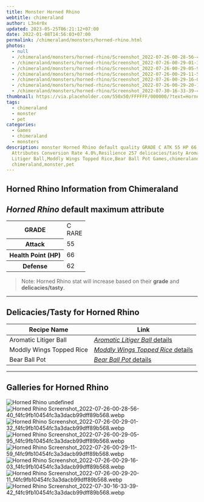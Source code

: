```yaml
---
title: Monster Horned Rhino
webtitle: chimeraland
author: L3n4r0x
updated: 2023-05-25T06:21:12+07:00
date: 2022-01-08T14:56:03+07:00
permalink: /chimeraland/monsters/horned-rhino.html
photos:
  - null
  - /chimeraland/monsters/horned-rhino/Screenshot_2022-07-26-00-28-56-40_f4fc9fb10454fc3a3dacb99dff89b568.webp
  - /chimeraland/monsters/horned-rhino/Screenshot_2022-07-26-00-29-01-32_f4fc9fb10454fc3a3dacb99dff89b568.webp
  - /chimeraland/monsters/horned-rhino/Screenshot_2022-07-26-00-29-05-95_f4fc9fb10454fc3a3dacb99dff89b568.webp
  - /chimeraland/monsters/horned-rhino/Screenshot_2022-07-26-00-29-11-59_f4fc9fb10454fc3a3dacb99dff89b568.webp
  - /chimeraland/monsters/horned-rhino/Screenshot_2022-07-26-00-29-16-03_f4fc9fb10454fc3a3dacb99dff89b568.webp
  - /chimeraland/monsters/horned-rhino/Screenshot_2022-07-26-00-29-20-11_f4fc9fb10454fc3a3dacb99dff89b568.webp
  - /chimeraland/monsters/horned-rhino/Screenshot_2022-07-30-16-33-39-42_f4fc9fb10454fc3a3dacb99dff89b568.webp
thumbnail: https://via.placeholder.com/550x50/FFFFFF/000000/?text=Horned Rhino
tags:
  - chimeraland
  - monster
  - pet
categories:
  - Games
  - chimeraland
  - monsters
description: monster Horned Rhino default quality GRADE C ATK 55 HP 66 DEF 62
  Attributes Conversion Rate 4.0%,Resilience 257 delicacies/tasty Aromatic
  Litiger Ball,Moddly Wings Topped Rice,Bear Ball Pot Games,chimeraland,monsters
  chimeraland,monster,pet
---
```


<link
  rel="stylesheet"
  href="https://rawcdn.githack.com/dimaslanjaka/Web-Manajemen/870a349/css/bootstrap-5-3-0-alpha3-wrapper.css"
/>
<section id="bootstrap-wrapper">
  <div data-bs-theme="dark">
    <h2>Horned Rhino Information from Chimeraland</h2>
    <h2 id="attribute"><i>Horned Rhino</i> default maximum attribute</h2>
    <div class="row">
      <div class="col mb-2">
        <div class="card">
          <div class="card-body">
            <table>
              <tr>
                <th>GRADE</th>
                <td>C <br /><span class="text-primary">RARE</span></td>
              </tr>
              <tr>
                <th>Attack</th>
                <td>55</td>
              </tr>
              <tr>
                <th>Health Point (HP)</th>
                <td>66</td>
              </tr>
              <tr>
                <th>Defense</th>
                <td>62</td>
              </tr>
            </table>
          </div>
        </div>
      </div>
    </div>
    <blockquote>
      Note: Horned Rhino stat will increase based on their <b>grade</b> and
      <b>delicacies/tasty</b>.
    </blockquote>
    <hr />
    <h2 id="delicacies">Delicacies/Tasty for Horned Rhino</h2>
    <div class="card">
      <div class="card-body">
        <div class="table-responsive">
          <table class="table table-striped">
            <thead>
              <tr>
                <th>Recipe Name</th>
                <th>Link</th>
              </tr>
            </thead>
            <tbody>
              <tr>
                <td>Aromatic Litiger Ball</td>
                <td>
                  <a
                    href="#"
                    class="text-primary"
                    title="Click here to view recipe Aromatic Litiger Ball details"
                    ><i>Aromatic Litiger Ball</i> details</a
                  >
                </td>
              </tr>
              <tr>
                <td>Moddly Wings Topped Rice</td>
                <td>
                  <a
                    href="#"
                    class="text-primary"
                    title="Click here to view recipe Moddly Wings Topped Rice details"
                    ><i>Moddly Wings Topped Rice</i> details</a
                  >
                </td>
              </tr>
              <tr>
                <td>Bear Ball Pot</td>
                <td>
                  <a
                    href="https://www.webmanajemen.com/chimeraland/recipes/bear-ball-pot.html"
                    class="text-primary"
                    title="Click here to view recipe Bear Ball Pot details"
                    ><i>Bear Ball Pot</i> details</a
                  >
                </td>
              </tr>
            </tbody>
          </table>
        </div>
      </div>
    </div>
    <hr />
    <div id="gallery">
      <h2>Galleries for Horned Rhino</h2>
      <div class="row">
        <div class="col-lg-6 col-12">
          <img
            src="https://www.webmanajemen.com/undefined"
            alt="Horned Rhino undefined"
          />
        </div>
        <div class="col-lg-6 col-12">
          <img
            src="https://www.webmanajemen.com/chimeraland/monsters/horned-rhino/Screenshot_2022-07-26-00-28-56-40_f4fc9fb10454fc3a3dacb99dff89b568.webp"
            alt="Horned Rhino Screenshot_2022-07-26-00-28-56-40_f4fc9fb10454fc3a3dacb99dff89b568.webp"
          />
        </div>
        <div class="col-lg-6 col-12">
          <img
            src="https://www.webmanajemen.com/chimeraland/monsters/horned-rhino/Screenshot_2022-07-26-00-29-01-32_f4fc9fb10454fc3a3dacb99dff89b568.webp"
            alt="Horned Rhino Screenshot_2022-07-26-00-29-01-32_f4fc9fb10454fc3a3dacb99dff89b568.webp"
          />
        </div>
        <div class="col-lg-6 col-12">
          <img
            src="https://www.webmanajemen.com/chimeraland/monsters/horned-rhino/Screenshot_2022-07-26-00-29-05-95_f4fc9fb10454fc3a3dacb99dff89b568.webp"
            alt="Horned Rhino Screenshot_2022-07-26-00-29-05-95_f4fc9fb10454fc3a3dacb99dff89b568.webp"
          />
        </div>
        <div class="col-lg-6 col-12">
          <img
            src="https://www.webmanajemen.com/chimeraland/monsters/horned-rhino/Screenshot_2022-07-26-00-29-11-59_f4fc9fb10454fc3a3dacb99dff89b568.webp"
            alt="Horned Rhino Screenshot_2022-07-26-00-29-11-59_f4fc9fb10454fc3a3dacb99dff89b568.webp"
          />
        </div>
        <div class="col-lg-6 col-12">
          <img
            src="https://www.webmanajemen.com/chimeraland/monsters/horned-rhino/Screenshot_2022-07-26-00-29-16-03_f4fc9fb10454fc3a3dacb99dff89b568.webp"
            alt="Horned Rhino Screenshot_2022-07-26-00-29-16-03_f4fc9fb10454fc3a3dacb99dff89b568.webp"
          />
        </div>
        <div class="col-lg-6 col-12">
          <img
            src="https://www.webmanajemen.com/chimeraland/monsters/horned-rhino/Screenshot_2022-07-26-00-29-20-11_f4fc9fb10454fc3a3dacb99dff89b568.webp"
            alt="Horned Rhino Screenshot_2022-07-26-00-29-20-11_f4fc9fb10454fc3a3dacb99dff89b568.webp"
          />
        </div>
        <div class="col-lg-6 col-12">
          <img
            src="https://www.webmanajemen.com/chimeraland/monsters/horned-rhino/Screenshot_2022-07-30-16-33-39-42_f4fc9fb10454fc3a3dacb99dff89b568.webp"
            alt="Horned Rhino Screenshot_2022-07-30-16-33-39-42_f4fc9fb10454fc3a3dacb99dff89b568.webp"
          />
        </div>
      </div>
    </div>
  </div>
</section>